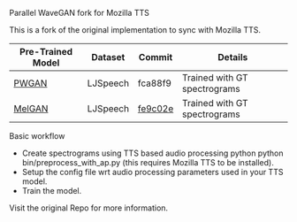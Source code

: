 Parallel WaveGAN fork for Mozilla TTS

This is a fork of the original implementation to sync with Mozilla TTS.

| Pre-Trained Model |Dataset | Commit | Details |
|--------|--------|--------|---------|
| [PWGAN](https://www.dropbox.com/sh/fz8iixkhv68zsb4/AABlrNomybrGIinOrgLhZeosa?dl=0) | LJSpeech | fca88f9 | Trained with GT spectrograms| 
| [MelGAN](https://www.dropbox.com/sh/d2fusbums88s7je/AAC3OaAOIVg1LDbp0nzl7iSNa?dl=0) | LJSpeech |[fe9c02e](https://github.com/erogol/ParallelWaveGAN/tree/fe9c02e) | Trained with GT spectrograms|

Basic workflow
- Create spectrograms using TTS based audio processing python python bin/preprocess_with_ap.py (this requires Mozilla TTS to be installed).
- Setup the config file wrt audio processing parameters used in your TTS model. 
- Train the model. 

Visit the original Repo for more information.
